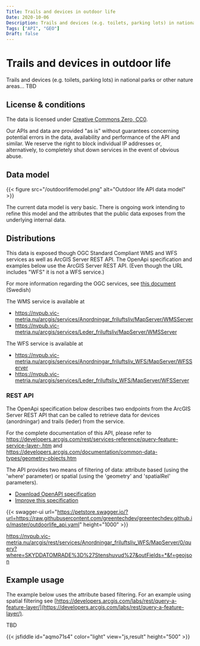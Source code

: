 ```yaml
---
Title: Trails and devices in outdoor life
Date: 2020-10-06
Description: Trails and devices (e.g. toilets, parking lots) in national parks or other nature areas
Tags: ["API", "GEO"]
Draft: false
---
```


# Trails and devices in outdoor life

Trails and devices (e.g. toilets, parking lots) in national parks or other nature areas... TBD

## License & conditions

The data is licensed under [Creative Commons Zero, CC0](https://creativecommons.org/publicdomain/zero/1.0/).

Our APIs and data are provided "as is" without guarantees concerning potential errors in the data, availability and performance of the API and similar.  We reserve the right to block individual IP addresses or, alternatively, to completely shut down services in the event of obvious abuse.

## Data model

{{< figure src="/outdoorlifemodel.png" alt="Outdoor life API data model" >}}

The current data model is very basic. There is ongoing work intending to refine this model and the attributes that the public data exposes from the underlying internal data.

## Distributions

This data is exposed though OGC Standard Compliant WMS and WFS services as well as ArcGIS Server REST API. The OpenApi specification and examples below use the ArcGIS Server REST API. (Even though the URL includes "WFS" it is not a WFS service.)

For more information regarding the OGC services, see [this document](https://gpt.vic-metria.nu/data/land/Leder_och_friluftsanordningar_beskrivning_av_oppna_data.pdf) (Swedish)

The WMS service is available at 
* https://nvpub.vic-metria.nu/arcgis/services/Anordningar_friluftsliv/MapServer/WMSServer
* https://nvpub.vic-metria.nu/arcgis/services/Leder_friluftsliv/MapServer/WMSServer

The WFS service is available at
* https://nvpub.vic-metria.nu/arcgis/services/Anordningar_friluftsliv_WFS/MapServer/WFSServer
* https://nvpub.vic-metria.nu/arcgis/services/Leder_friluftsliv_WFS/MapServer/WFSServer

### REST API

The OpenApi specification below describes two endpoints from the ArcGIS Server REST API that can be called to retrieve data for devices (anordningar) and trails (leder) from the service.

For the complete documentation of this API, please refer to
https://developers.arcgis.com/rest/services-reference/query-feature-service-layer-.htm
and
https://developers.arcgis.com/documentation/common-data-types/geometry-objects.htm

The API provides two means of filtering of data: attribute based (using the 'where' parameter) or spatial (using the 'geometry' and 'spatialRel' parameters).

* [Download OpenAPI specification](https://raw.githubusercontent.com/greentechdev/greentechdev.github.io/master/outdoorlife_api.yaml)
* [Improve this specification](https://github.com/greentechdev/greentechdev.github.io/edit/master/outdoorlife_api.yaml)

{{< swagger-ui url="https://petstore.swagger.io/?url=https://raw.githubusercontent.com/greentechdev/greentechdev.github.io/master/outdoorlife_api.yaml" height="1000" >}}

https://nvpub.vic-metria.nu/arcgis/rest/services/Anordningar_friluftsliv_WFS/MapServer/0/query?where=SKYDDATOMRADE%3D%27Stenshuvud%27&outFields=*&f=geojson

## Example usage

The example below uses the attribute based filtering. For an example using spatial filtering see [https://developers.arcgis.com/labs/rest/query-a-feature-layer/](https://developers.arcgis.com/labs/rest/query-a-feature-layer/).

TBD

{{< jsfiddle id="aqmo71s4" color="light" view="js,result" height="500" >}}